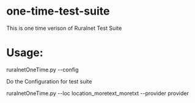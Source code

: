 one-time-test-suite
===================
This is one time verison of Ruralnet Test Suite

Usage:
===================
ruralnetOneTime.py --config

Do the Configuration for test suite

ruralnetOneTime.py --loc location_moretext_moretxt --provider provider


